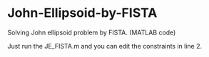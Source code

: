 # John-Ellipsoid-by-FISTA
Solving John ellipsoid problem by FISTA. (MATLAB code)

Just run the JE_FISTA.m and you can edit the constraints in line 2.
